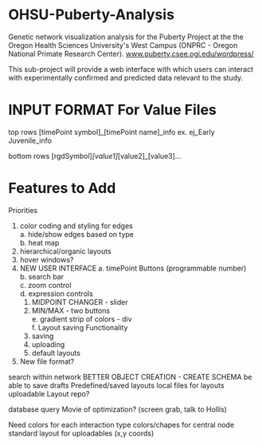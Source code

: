 OHSU-Puberty-Analysis
=====================

Genetic network visualization analysis for the Puberty Project at the the Oregon Health Sciences University's West Campus (ONPRC - Oregon National Primate Research Center).
www.puberty.csee.ogi.edu/wordpress/

This sub-project will provide a web interface with which users can interact with experimentally confirmed and predicted data relevant to the study.


INPUT FORMAT For Value Files
============================
top rows
[timePoint symbol]_[timePoint name]_info
ex. ej_Early Juvenile_info

bottom rows
[rgdSymbol]_[value1]_[value2]_[value3]...


Features to Add
===============
Priorities
  1. color coding and styling for edges<br>
    a. hide/show edges based on type<br>
    b. heat map
  2. hierarchical/organic layouts
  3. hover windows?
  4. NEW USER INTERFACE
    a. timePoint Buttons (programmable number)<br>
    b. search bar<br>
    c. zoom control<br>
    d. expression controls<br>
      1. MIDPOINT CHANGER - slider<br>
      2. MIN/MAX - two buttons<br>
    e. gradient strip of colors - div<br>
    f. Layout saving Functionality
      1. saving<br>
      2. uploading<br>
      3. default layouts<br>
  5. New file format?

  search within network
  BETTER OBJECT CREATION - CREATE SCHEMA
  be able to save drafts
    Predefined/saved layouts
    local files for layouts
    uploadable
    Layout repo?

  database query
  Movie of optimization? (screen grab, talk to Hollis)

Need
  colors for each interaction type
  colors/chapes for central node
  standard layout for uploadables (x,y coords)
